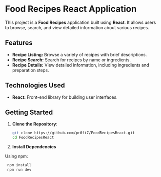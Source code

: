 # Food Recipes React Application

This project is a **Food Recipes** application built using **React**. It allows users to browse, search, and view detailed information about various recipes.

## Features

- **Recipe Listing:** Browse a variety of recipes with brief descriptions.
- **Recipe Search:** Search for recipes by name or ingredients.
- **Recipe Details:** View detailed information, including ingredients and preparation steps.

## Technologies Used

- **React:** Front-end library for building user interfaces.

## Getting Started

1. **Clone the Repository:**

   ```bash
   git clone https://github.com/pr0fi7/FoodRecipesReact.git
   cd FoodRecipesReact
   ```

2. **Install Dependencies**

Using npm:

   ```bash
    npm install
    npm run dev
   ```
